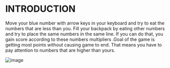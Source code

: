 # INTRODUCTION
Move your blue number with arrow keys in your keyboard and try to eat the numbers that are less than you. Fill your backpack by eating other numbers and try to place the same numbers in the same line. If you can do that, you gain score according to these numbers multipliers .Goal of the game is getting most points without causing game to end. That means you have to pay attention to numbers that are higher than yours.


![image](https://github.com/SelimErenKarar/NumberMazeGame/assets/121455925/b90ac3d7-9014-4cab-a614-7847e58a4a16)
